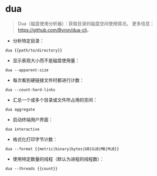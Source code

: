 # dua

> Dua（磁盘使用分析器）：获取目录的磁盘空间使用情况。
> 更多信息：<https://github.com/Byron/dua-cli>。

- 分析特定目录：

`dua {{path/to/directory}}`

- 显示表观大小而不是磁盘使用量：

`dua --apparent-size`

- 每次看到硬链接文件时都进行计数：

`dua --count-hard-links`

- 汇总一个或多个目录或文件所占用的空间：

`dua aggregate`

- 启动终端用户界面：

`dua interactive`

- 格式化打印字节计数：

`dua --format {{metric|binary|bytes|GB|GiB|MB|MiB}}`

- 使用特定数量的线程（默认为进程的线程数）：

`dua --threads {{count}}`